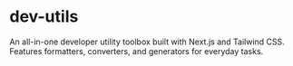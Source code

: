 # dev-utils
An all-in-one developer utility toolbox built with Next.js and Tailwind CSS. Features formatters, converters, and generators for everyday tasks.
